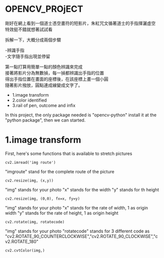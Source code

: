 # OPENCV_PROjECT

剛好在網上看到一個道士憑空畫符的短影片，朱紅咒文循著道士的手指揮灑虛空    
特效挺不錯就想著試試看    


拆解一下，大概分成兩個步驟   

-辨識手指  
-文字隨手指出現並停留
    
    
第一點打算用簡單一點的顏色辨識來完成  
接著將影片分為無數揁，每一揁都辨識出手指的位置  
得出手指位置在畫面的座標後，在該座標上畫一個小圓  
隨著影片撥放，圓點連成線變成文字了。  

*  1.image transform
*  2.color identified
*  3.rail of pen, outcome and infix

In this project, the only package needed is "opencv-python"
install it at the "python package", then we can started.




# 1.image transform
First, here's some functions that is available to stretch pictures

    cv2.imread('img route')
"imgroute" stand for the complete route of the picture


    cv2.resize(img, (x,y))
"img" stands for your photo
"x" stands for the width
"y" stands for th height

    cv2.resize(img, (0,0), fx=x, fy=y)
"img" stands for your photo
"x" stands for the rate of width, 1 as origin width
"y" stands for the rate of height, 1 as origin height

    cv2.rotate(img, rotatecode)
"img" stands for your photo
"rotatecode" stands for 3 different code as "cv2.ROTATE_90_COUNTERCLOCKWISE","cv2.ROTATE_90_CLOCKWISE","cv2.ROTATE_180"

    cv2.cvtColor(img,)
